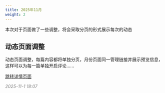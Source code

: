 ```yaml
---
title: 2025年11月
weight: 2
---
```


本次对于页面做了一些调整，将会采取分页的形式展示每次的动态

## 动态页面调整

动态页面调整，每篇内容都将单独分页，月份页面同一管理链接并展示预览信息，这样可以为每一篇单独开启评论......

[跳转详情页面](./11808)

*<span style="color:gray">2025-11-1 18:07</span>*
